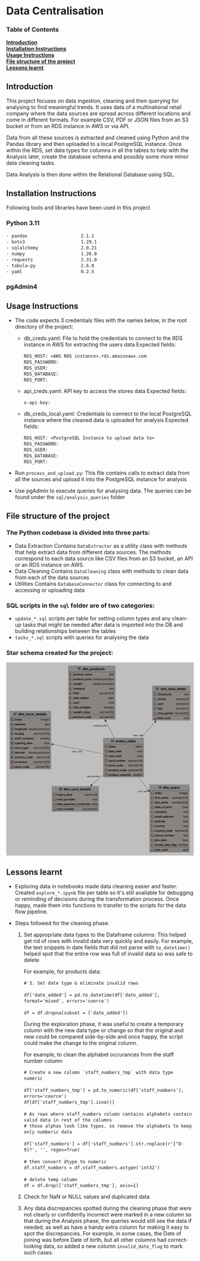 # Data Centralisation

### Table of Contents
**[Introduction](#introduction)**<br>
**[Installation Instructions](#installation-instructions)**<br>
**[Usage Instructions](#usage-instructions)**<br>
**[File structure of the project](#file-structure-of-the-project)**<br>
**[Lessons learnt](#lessons-learnt)**<br>

## Introduction

This project focuses on data ingestion, cleaning and then querying for analysing to find meaningful trends. It uses data of a multinational retail company where the data sources are spread across different locations and come in different formats. For example CSV, PDF or JSON files from an S3 bucket or from an RDS instance in AWS or via API.

Data from all these sources is extracted and cleaned using Python and the Pandas library and then uploaded to a local PostgreSQL instance. Once within the RDS, set data types for columns in all the tables to help with the Analysis later, create the database schema and possibly some more minor data cleaning tasks. 

Data Analysis is then done within the Relational Database using SQL.

## Installation Instructions

Following tools and libraries have been used in this project

### Python 3.11
    - pandas                    2.1.1
    - boto3                     1.29.1
    - sqlalchemy                2.0.21
    - numpy                     1.26.0
    - requests                  2.31.0
    - tabula-py                 2.6.0
    - yaml                      0.2.5

### pgAdmin4

## Usage Instructions
- The code expects 3 credentials files with the names below, in the root directory of the project:
    - db_creds.yaml: File to hold the credentials to connect to the RDS instance in AWS for extracting the users data
    Expected fields:
        ```
        RDS_HOST: <AWS RDS instance>.rds.amazonaws.com
        RDS_PASSWORD: 
        RDS_USER: 
        RDS_DATABASE: 
        RDS_PORT: 
        ```
    - api_creds.yaml: API key to access the stores data
    Expected fields:
        ```
        x-api-key:
        ```
    - db_creds_local.yaml: Credentials to connect to the local PostgreSQL instance where the cleaned data is uploaded for analysis
    Expected fields:
        ```
        RDS_HOST: <PostgreSQL Instance to upload data to>
        RDS_PASSWORD: 
        RDS_USER: 
        RDS_DATABASE: 
        RDS_PORT: 
        ```

- Run `process_and_upload.py`: This file contains calls to extract data from all the sources and upload it into the PostgreSQL instance for analysis

- Use pgAdmin to execute queries for analysing data. The queries can be found under the `sql/analysis_queries` folder

## File structure of the project

### The Python codebase is divided into three parts:
- Data Extraction
    Contains `DataExtractor` as a utility class with methods that help extract data from different data sources.
    The methods correspond to each data source like CSV files from an S3 bucket, an API or an RDS instance on AWS.
- Data Cleaning
    Contains `DataCleaning` class with methods to clean data from each of the data sources
- Utilities
    Contains `DatabaseConnector` class for connecting to and accessing or uploading data

### SQL scripts in the `sql` folder are of two categories:
- `update_*.sql` scripts per table for setting column types and any clean-up tasks that might be needed after data is imported into the DB and building relationships between the tables
- `taskx_*.sql` scripts with queries for analysing the data

### Star schema created for the project:
![Star-schema-retail-data](/images/star-schema-retail-data.png)

## Lessons learnt

- Exploring data in notebooks made data cleaning easier and faster. Created `explore_*.ipynb` file per table so it's still available for debugging or reminding of decisions during the transformation process. Once happy, made them into functions to transfer to the scripts for the data flow pipeline.

- Steps followed for the cleaning phase:

    1. Set appropriate data types to the Dataframe columns: This helped get rid of rows with invalid data very quickly and easily. For example, the text snippets in date fields that did not parse with `to_datetime()` helped spot that the entire row was full of invalid data so was safe to delete
    
        For example, for products data:
        ```
        # 3. Set date type & eliminate invalid rows
        
        df['date_added'] = pd.to_datetime(df['date_added'], format='mixed', errors='coerce')
        
        df = df.dropna(subset = ['date_added'])
        ```
        During the exploration phase, it was useful to create a temporary column with the new data type or change so that the original and new could be compared side-by-side and once happy, the script could make the change to the original column.

        For example, to clean the alphabet occurances from the staff number column
        ```
        # Create a new column `staff_numbers_tmp` with data type numeric
        
        df['staff_numbers_tmp'] = pd.to_numeric(df['staff_numbers'], errors='coerce')
        df[df['staff_numbers_tmp'].isna()]

        # As rows where staff_numbers column contains alphabets contain valid data in rest of the columns
        # those alphas look like typos, so remove the alphabets to keep only numberic data
        
        df['staff_numbers'] = df['staff_numbers'].str.replace(r'[^0-9]?', '', regex=True)
        
        # then convert dtype to numeric
        df.staff_numbers = df.staff_numbers.astype('int32')

        # delete temp column
        df = df.drop(['staff_numbers_tmp'], axis=1)
        ```
    2. Check for NaN or NULL values and duplicated data

    3. Any data discrepancies spotted during the cleaning phase that were not clearly or confidently incorrect were marked in a new column so that during the Analysis phase, the queries would still see the data if needed, as well as have a handy extra column for making it easy to spot the discrepancies. For example, in some cases, the Date of joining was before Date of birth, but all other columns had correct-looking data, so added a new column `invalid_date_flag` to mark such cases.